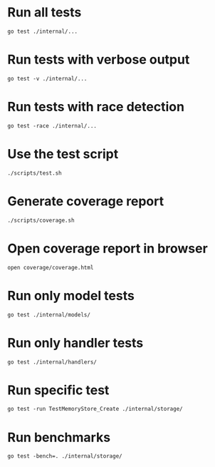 # Run all tests

`go test ./internal/...`

# Run tests with verbose output

`go test -v ./internal/...`

# Run tests with race detection

`go test -race ./internal/...`

# Use the test script

`./scripts/test.sh`

# Generate coverage report

`./scripts/coverage.sh`

# Open coverage report in browser

`open coverage/coverage.html`

# Run only model tests

`go test ./internal/models/`

# Run only handler tests

`go test ./internal/handlers/`

# Run specific test

`go test -run TestMemoryStore_Create ./internal/storage/`

# Run benchmarks

`go test -bench=. ./internal/storage/`
